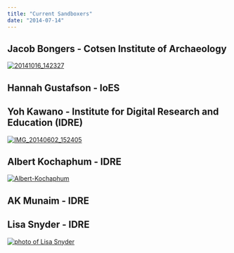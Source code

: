```yaml
---
title: "Current Sandboxers"
date: "2014-07-14"
---
```


## Jacob Bongers - Cotsen Institute of Archaeology

[![20141016_142327](images/20141016_142327-281x500.jpg)](http://sandbox.idre.ucla.edu/sandbox/wp-content/uploads/2014/07/20141016_142327.jpg)

## Hannah Gustafson - IoES

## Yoh Kawano - Institute for Digital Research and Education (IDRE)

[![IMG_20140602_152405](images/IMG_20140602_152405-e1418256935463-500x496.jpg)](http://sandbox.idre.ucla.edu/sandbox/wp-content/uploads/2014/07/IMG_20140602_152405.jpg)

## Albert Kochaphum - IDRE

[![Albert-Kochaphum](images/Albert-Kochaphum-324x500.jpg)](http://sandbox.idre.ucla.edu/sandbox/wp-content/uploads/2014/07/Albert-Kochaphum.jpg)

## AK Munaim - IDRE

## Lisa Snyder - IDRE

[![photo of Lisa Snyder](images/Lisa-Snyder1-500x333.jpg)](http://sandbox.idre.ucla.edu/sandbox/wp-content/uploads/2014/07/Lisa-Snyder1.jpg)
